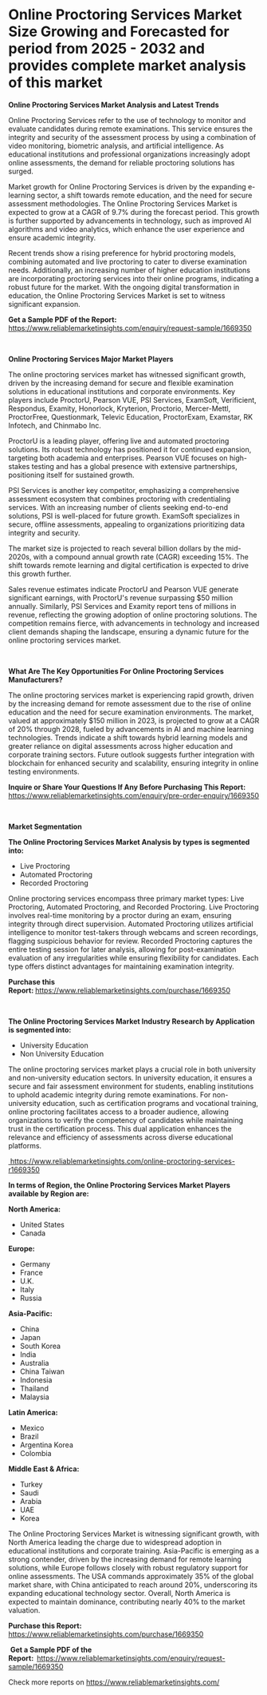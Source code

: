 <p><h1>Online Proctoring Services Market Size Growing and Forecasted for period from 2025 - 2032 and provides complete market analysis of this market</h1></p><p><strong>Online Proctoring Services Market Analysis and Latest Trends</strong></p>
<p><p>Online Proctoring Services refer to the use of technology to monitor and evaluate candidates during remote examinations. This service ensures the integrity and security of the assessment process by using a combination of video monitoring, biometric analysis, and artificial intelligence. As educational institutions and professional organizations increasingly adopt online assessments, the demand for reliable proctoring solutions has surged.</p><p>Market growth for Online Proctoring Services is driven by the expanding e-learning sector, a shift towards remote education, and the need for secure assessment methodologies. The Online Proctoring Services Market is expected to grow at a CAGR of 9.7% during the forecast period. This growth is further supported by advancements in technology, such as improved AI algorithms and video analytics, which enhance the user experience and ensure academic integrity. </p><p>Recent trends show a rising preference for hybrid proctoring models, combining automated and live proctoring to cater to diverse examination needs. Additionally, an increasing number of higher education institutions are incorporating proctoring services into their online programs, indicating a robust future for the market. With the ongoing digital transformation in education, the Online Proctoring Services Market is set to witness significant expansion.</p></p>
<p><strong>Get a Sample PDF of the Report:&nbsp;</strong> <a href="https://www.reliablemarketinsights.com/enquiry/request-sample/1669350?utm_campaign=3164&utm_medium=2&utm_source=Github&utm_content=ia&utm_term=10032025&utm_id=online-proctoring-services">https://www.reliablemarketinsights.com/enquiry/request-sample/1669350</a></p>
<p>&nbsp;</p>
<p><strong>Online Proctoring Services Major Market Players</strong></p>
<p><p>The online proctoring services market has witnessed significant growth, driven by the increasing demand for secure and flexible examination solutions in educational institutions and corporate environments. Key players include ProctorU, Pearson VUE, PSI Services, ExamSoft, Verificient, Respondus, Examity, Honorlock, Kryterion, Proctorio, Mercer-Mettl, ProctorFree, Questionmark, Televic Education, ProctorExam, Examstar, RK Infotech, and Chinmabo Inc.</p><p>ProctorU is a leading player, offering live and automated proctoring solutions. Its robust technology has positioned it for continued expansion, targeting both academia and enterprises. Pearson VUE focuses on high-stakes testing and has a global presence with extensive partnerships, positioning itself for sustained growth.</p><p>PSI Services is another key competitor, emphasizing a comprehensive assessment ecosystem that combines proctoring with credentialing services. With an increasing number of clients seeking end-to-end solutions, PSI is well-placed for future growth. ExamSoft specializes in secure, offline assessments, appealing to organizations prioritizing data integrity and security.</p><p>The market size is projected to reach several billion dollars by the mid-2020s, with a compound annual growth rate (CAGR) exceeding 15%. The shift towards remote learning and digital certification is expected to drive this growth further.</p><p>Sales revenue estimates indicate ProctorU and Pearson VUE generate significant earnings, with ProctorU's revenue surpassing $50 million annually. Similarly, PSI Services and Examity report tens of millions in revenue, reflecting the growing adoption of online proctoring solutions. The competition remains fierce, with advancements in technology and increased client demands shaping the landscape, ensuring a dynamic future for the online proctoring services market.</p></p>
<p>&nbsp;</p>
<p><strong>What Are The Key Opportunities For Online Proctoring Services Manufacturers?</strong></p>
<p><p>The online proctoring services market is experiencing rapid growth, driven by the increasing demand for remote assessment due to the rise of online education and the need for secure examination environments. The market, valued at approximately $150 million in 2023, is projected to grow at a CAGR of 20% through 2028, fueled by advancements in AI and machine learning technologies. Trends indicate a shift towards hybrid learning models and greater reliance on digital assessments across higher education and corporate training sectors. Future outlook suggests further integration with blockchain for enhanced security and scalability, ensuring integrity in online testing environments.</p></p>
<p><strong>Inquire or Share Your Questions If Any Before Purchasing This Report:</strong> <a href="https://www.reliablemarketinsights.com/enquiry/pre-order-enquiry/1669350?utm_campaign=3164&utm_medium=2&utm_source=Github&utm_content=ia&utm_term=10032025&utm_id=online-proctoring-services">https://www.reliablemarketinsights.com/enquiry/pre-order-enquiry/1669350</a></p>
<p>&nbsp;</p>
<p><strong>Market Segmentation</strong></p>
<p><strong>The Online Proctoring Services Market Analysis by types is segmented into:</strong></p>
<p><ul><li>Live Proctoring</li><li>Automated Proctoring</li><li>Recorded Proctoring</li></ul></p>
<p><p>Online proctoring services encompass three primary market types: Live Proctoring, Automated Proctoring, and Recorded Proctoring. Live Proctoring involves real-time monitoring by a proctor during an exam, ensuring integrity through direct supervision. Automated Proctoring utilizes artificial intelligence to monitor test-takers through webcams and screen recordings, flagging suspicious behavior for review. Recorded Proctoring captures the entire testing session for later analysis, allowing for post-examination evaluation of any irregularities while ensuring flexibility for candidates. Each type offers distinct advantages for maintaining examination integrity.</p></p>
<p><strong>Purchase this Report:&nbsp;</strong><a href="https://www.reliablemarketinsights.com/purchase/1669350?utm_campaign=3164&utm_medium=2&utm_source=Github&utm_content=ia&utm_term=10032025&utm_id=online-proctoring-services">https://www.reliablemarketinsights.com/purchase/1669350</a></p>
<p>&nbsp;</p>
<p><strong>The Online Proctoring Services Market Industry Research by Application is segmented into:</strong></p>
<p><ul><li>University Education</li><li>Non University Education</li></ul></p>
<p><p>The online proctoring services market plays a crucial role in both university and non-university education sectors. In university education, it ensures a secure and fair assessment environment for students, enabling institutions to uphold academic integrity during remote examinations. For non-university education, such as certification programs and vocational training, online proctoring facilitates access to a broader audience, allowing organizations to verify the competency of candidates while maintaining trust in the certification process. This dual application enhances the relevance and efficiency of assessments across diverse educational platforms.</p></p>
<p><a href="https://www.reliablemarketinsights.com/online-proctoring-services-r1669350?utm_campaign=3164&utm_medium=2&utm_source=Github&utm_content=ia&utm_term=10032025&utm_id=online-proctoring-services">&nbsp;https://www.reliablemarketinsights.com/online-proctoring-services-r1669350</a></p>
<p><strong>In terms of Region, the Online Proctoring Services Market Players available by Region are:</strong></p>
<p>
    <p> <strong> North America: </strong>
        <ul>
            <li>United States</li>
            <li>Canada</li>
        </ul>
        </p> 
    <p> <strong> Europe: </strong>
        <ul>
            <li>Germany</li>
            <li>France</li>
            <li>U.K.</li>
            <li>Italy</li>
            <li>Russia</li>
        </ul>
        </p> 
    <p> <strong> Asia-Pacific: </strong>
        <ul>
            <li>China</li>
            <li>Japan</li>
            <li>South Korea</li>
            <li>India</li>
            <li>Australia</li>
            <li>China Taiwan</li>
            <li>Indonesia</li>
            <li>Thailand</li>
            <li>Malaysia</li>
        </ul>
        </p> 
    <p> <strong> Latin America: </strong>
        <ul>
            <li>Mexico</li>
            <li>Brazil</li>
            <li>Argentina Korea</li>
            <li>Colombia</li>
        </ul>
        </p> 
    <p> <strong> Middle East & Africa: </strong>
        <ul>
            <li>Turkey</li>
            <li>Saudi</li>
            <li>Arabia</li>
            <li>UAE</li>
            <li>Korea</li>
        </ul>
    </p>
    </p>
<p><p>The Online Proctoring Services Market is witnessing significant growth, with North America leading the charge due to widespread adoption in educational institutions and corporate training. Asia-Pacific is emerging as a strong contender, driven by the increasing demand for remote learning solutions, while Europe follows closely with robust regulatory support for online assessments. The USA commands approximately 35% of the global market share, with China anticipated to reach around 20%, underscoring its expanding educational technology sector. Overall, North America is expected to maintain dominance, contributing nearly 40% to the market valuation.</p></p>
<p><strong>Purchase this Report: </strong><a href="https://www.reliablemarketinsights.com/purchase/1669350?utm_campaign=3164&utm_medium=2&utm_source=Github&utm_content=ia&utm_term=10032025&utm_id=online-proctoring-services">https://www.reliablemarketinsights.com/purchase/1669350</a></p>
<p>&nbsp;<strong>Get a Sample PDF of the Report:&nbsp;&nbsp;</strong><a href="https://www.reliablemarketinsights.com/enquiry/request-sample/1669350?utm_campaign=3164&utm_medium=2&utm_source=Github&utm_content=ia&utm_term=10032025&utm_id=online-proctoring-services">https://www.reliablemarketinsights.com/enquiry/request-sample/1669350</a></p>
<p><strong></strong></p>
<p>Check more reports on <a href="https://www.reliablemarketinsights.com/?utm_campaign=3164&utm_medium=2&utm_source=Github&utm_content=ia&utm_term=10032025&utm_id=online-proctoring-services">https://www.reliablemarketinsights.com/</a></p>